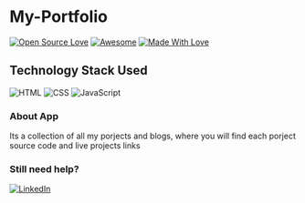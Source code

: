 # My-Portfolio

[![Open Source Love](https://badges.frapsoft.com/os/v2/open-source.svg?v=103)](https://github.com/Omkar-Ghate)
[![Awesome](https://cdn.rawgit.com/sindresorhus/awesome/d7305f38d29fed78fa85652e3a63e154dd8e8829/media/badge.svg)](https://github.com/Omkar-Ghate) [![Made With Love](https://img.shields.io/badge/Made%20With-Love-orange.svg)](https://github.com/Omkar-Ghate)

## Technology Stack Used
![HTML](https://img.shields.io/badge/frontend-html-orange.svg?logo=html5&style=flat-square)
![CSS](https://img.shields.io/badge/frontend-css-yellowgreen.svg?logo=css3&style=flat-square)
![JavaScript](https://img.shields.io/badge/frontend-javascript-blue.svg?logo=javascript&style=flat-square)

### About App
  Its a collection of all my porjects and blogs, where you will find each porject source code and live projects links 

### Still need help?

[![LinkedIn](https://img.shields.io/static/v1.svg?label=connect&message=@siddheshbhosale&color=grey&logo=linkedin&style=flat&logoColor=white&colorA=blue)](https://www.linkedin.com/in/siddheshbhosale/)

